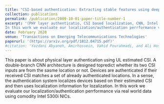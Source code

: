 ```yaml
---
title: "CSI‐based authentication: Extracting stable features using deep neural networks"
collection: publications
permalink: /publication/2009-10-01-paper-title-number-1
excerpt: '(PHY layer authenticatio, CSI based localization, CNN, Intel 5300i NIC)This paper is about physical layer authentication using UL estimated CSI. A double-branch CNN architecture is designed topredict whether its two CSI inputs are from the sasme location or not. Devices are authenticated if their received CSI matches a set of already authenticated locations. In a sense, the authentication system localizes devices based on their estimated CSI and then uses localization information for lozalization.
In this work we evaluate our localization/authentication perrformance via real world data using comodity Intel 5300i NICs.'
date: February 2020
venue: 'Transactions on Emerging Telecommunications Technologies'
paperurl: '(https://arxiv.org/pdf/1812.04715.pdf)'
#citation: 'Yazdani Abyaneh, Amirhossein, Vahid Pourahmadi, and Ali Hosein Gharari Foumani. "CSI‐based authentication: Extracting stable features using deep neural networks." Transactions on Emerging Telecommunications Technologies 31.2 (2020): e3795.'
---
```

This paper is about physical layer authentication using UL estimated CSI. A double-branch CNN architecture is designed topredict whether its two CSI inputs are from the sasme location or not. Devices are authenticated if their received CSI matches a set of already authenticated locations. In a sense, the authentication system localizes devices based on their estimated CSI and then uses localization information for lozalization.
In this work we evaluate our localization/authentication perrformance via real world data using comodity Intel 5300i NICs.



